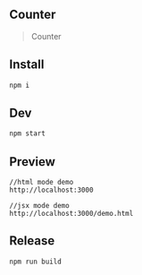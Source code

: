 ## Counter

> Counter

## Install

```bash
npm i
```

## Dev

```bash
npm start
```

## Preview

```
//html mode demo
http://localhost:3000

//jsx mode demo
http://localhost:3000/demo.html
```

## Release

```
npm run build
```


